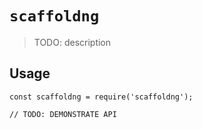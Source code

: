 # `scaffoldng`

> TODO: description

## Usage

```
const scaffoldng = require('scaffoldng');

// TODO: DEMONSTRATE API
```
